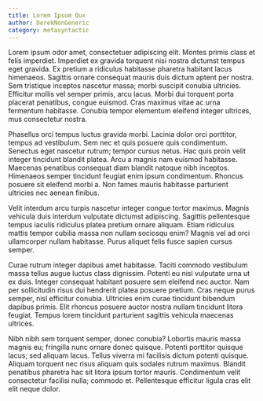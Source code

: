 ```yaml
---
title: Lorem Ipsum Qux
author: DerekNonGeneric
category: metasyntactic
---
```


Lorem ipsum odor amet, consectetuer adipiscing elit. Montes primis class et
felis imperdiet. Imperdiet ex gravida torquent nisi nostra dictumst tempus eget
gravida. Ex pretium a ridiculus habitasse pharetra habitant lacus himenaeos.
Sagittis ornare consequat mauris duis dictum aptent per nostra. Sem tristique
inceptos nascetur massa; morbi suscipit conubia ultricies. Efficitur mollis vel
semper primis, arcu lacus. Morbi dui torquent porta placerat penatibus, congue
euismod. Cras maximus vitae ac urna fermentum habitasse. Conubia tempor
elementum eleifend integer ultrices, mus consectetur nostra.

Phasellus orci tempus luctus gravida morbi. Lacinia dolor orci porttitor, tempus
ad vestibulum. Sem nec et quis posuere quis condimentum. Senectus eget nascetur
rutrum; tempor cursus netus. Hac quis proin velit integer tincidunt blandit
platea. Arcu a magnis nam euismod habitasse. Maecenas penatibus consequat diam
blandit natoque nibh inceptos. Himenaeos semper tincidunt feugiat enim ipsum
condimentum. Rhoncus posuere sit eleifend morbi a. Non fames mauris habitasse
parturient ultricies nec aenean finibus.

Velit interdum arcu turpis nascetur integer congue tortor maximus. Magnis
vehicula duis interdum vulputate dictumst adipiscing. Sagittis pellentesque
tempus iaculis ridiculus platea pretium ornare aliquam. Etiam ridiculus mattis
tempor cubilia massa non nullam sociosqu enim? Magnis vel ad orci ullamcorper
nullam habitasse. Purus aliquet felis fusce sapien cursus semper.

Curae rutrum integer dapibus amet habitasse. Taciti commodo vestibulum massa
tellus augue luctus class dignissim. Potenti eu nisl vulputate urna ut ex duis.
Integer consequat habitant posuere sem eleifend nec auctor. Nam per sollicitudin
risus dui hendrerit platea posuere pretium. Cras neque purus semper, nisl
efficitur conubia. Ultricies enim curae tincidunt bibendum dapibus primis. Elit
rhoncus posuere auctor nostra nullam tincidunt litora feugiat. Tempus lorem
tincidunt parturient sagittis vehicula maecenas ultrices.

Nibh nibh sem torquent semper, donec conubia? Lobortis mauris massa magnis eu;
fringilla nunc ornare donec quisque. Potenti porttitor quisque lacus; sed
aliquam lacus. Tellus viverra mi facilisis dictum potenti quisque. Aliquam
torquent nec risus aliquam quis sodales rutrum maximus. Blandit penatibus
pharetra hac sit litora ipsum tortor mauris. Condimentum velit consectetur
facilisi nulla; commodo et. Pellentesque efficitur ligula cras elit elit neque
dolor.
